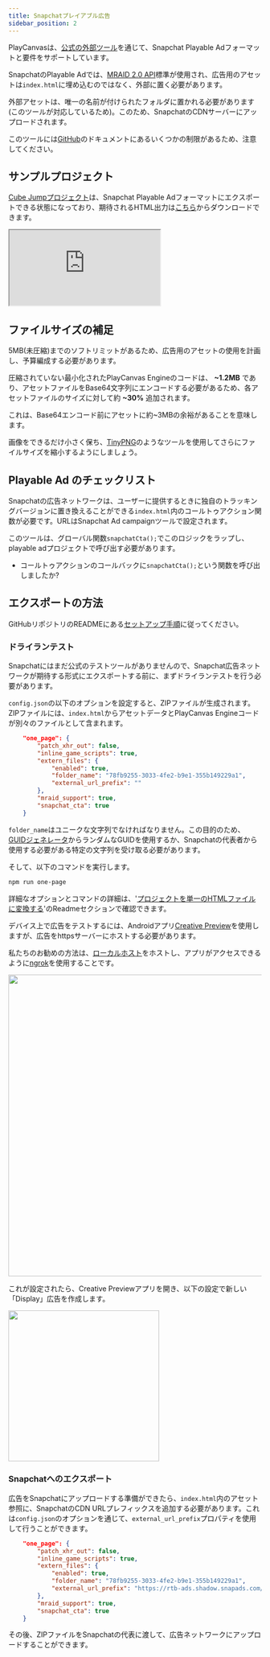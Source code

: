 ```yaml
---
title: Snapchatプレイアブル広告
sidebar_position: 2
---
```


PlayCanvasは、[公式の外部ツール][2]を通じて、Snapchat Playable Adフォーマットと要件をサポートしています。

SnapchatのPlayable Adでは、[MRAID 2.0 API][mraid-api]標準が使用され、広告用のアセットは`index.html`に埋め込むのではなく、外部に置く必要があります。

外部アセットは、唯一の名前が付けられたフォルダに置かれる必要があります(このツールが対応しているため)。このため、SnapchatのCDNサーバーにアップロードされます。

このツールには[GitHub][2]のドキュメントにあるいくつかの制限があるため、注意してください。

## サンプルプロジェクト

[Cube Jumpプロジェクト][5]は、Snapchat Playable Adフォーマットにエクスポートできる状態になっており、期待されるHTML出力は[こちら][6]からダウンロードできます。

<div className="iframe-container">
    <iframe src="https://playcanv.as/e/p/X1nwbUGA/" title="Cube Jump Playable Ad" allow="camera; microphone; xr-spatial-tracking; fullscreen" allowfullscreen></iframe>
</div>

## ファイルサイズの補足

5MB(未圧縮)までのソフトリミットがあるため、広告用のアセットの使用を計画し、予算編成する必要があります。

圧縮されていない最小化されたPlayCanvas Engineのコードは、 **\~1.2MB** であり、アセットファイルをBase64文字列にエンコードする必要があるため、各アセットファイルのサイズに対して約 **\~30%**  追加されます。

これは、Base64エンコード前にアセットに約~3MBの余裕があることを意味します。

画像をできるだけ小さく保ち、[TinyPNG][4]のようなツールを使用してさらにファイルサイズを縮小するようにしましょう。

## Playable Ad のチェックリスト

Snapchatの広告ネットワークは、ユーザーに提供するときに独自のトラッキングバージョンに置き換えることができる`index.html`内のコールトゥアクション関数が必要です。URLはSnapchat Ad campaignツールで設定されます。

このツールは、グローバル関数`snapchatCta();`でこのロジックをラップし、playable adプロジェクトで呼び出す必要があります。

* コールトゥアクションのコールバックに`snapchatCta();`という関数を呼び出しましたか?

## エクスポートの方法

GitHubリポジトリのREADMEにある[セットアップ手順][7]に従ってください。

### ドライランテスト

Snapchatにはまだ公式のテストツールがありませんので、Snapchat広告ネットワークが期待する形式にエクスポートする前に、まずドライランテストを行う必要があります。

`config.json`の以下のオプションを設定すると、ZIPファイルが生成されます。ZIPファイルには、`index.html`からアセットデータとPlayCanvas Engineコードが別々のファイルとして含まれます。

```json
    "one_page": {
        "patch_xhr_out": false,
        "inline_game_scripts": true,
        "extern_files": {
            "enabled": true,
            "folder_name": "78fb9255-3033-4fe2-b9e1-355b149229a1",
            "external_url_prefix": ""
        },
        "mraid_support": true,
        "snapchat_cta": true
    }
```

`folder_name`はユニークな文字列でなければなりません。この目的のため、[GUIDジェネレータ][guid-generator]からランダムなGUIDを使用するか、Snapchatの代表者から使用する必要がある特定の文字列を受け取る必要があります。

そして、以下のコマンドを実行します。

```sh
npm run one-page
```

詳細なオプションとコマンドの詳細は、'[プロジェクトを単一のHTMLファイルに変換する][2]'のReadmeセクションで確認できます。

デバイス上で広告をテストするには、Androidアプリ[Creative Preview][creative-preview]を使用しますが、広告をhttpsサーバーにホストする必要があります。

私たちのお勧めの方法は、[ローカルホスト][host-locally]をホストし、アプリがアクセスできるように[ngrok][ngrok]を使用することです。

<img loading="lazy" src="/img/user-manual/publishing/playable-ads/snapchat-playable-ads/ngrok.png" width="600" />

これが設定されたら、Creative Previewアプリを開き、以下の設定で新しい「Display」広告を作成します。

<img loading="lazy" src="/img/user-manual/publishing/playable-ads/snapchat-playable-ads/creative-preview.png" width="300" />

### Snapchatへのエクスポート

広告をSnapchatにアップロードする準備ができたら、`index.html`内のアセット参照に、SnapchatのCDN URLプレフィックスを追加する必要があります。これは`config.json`のオプションを通じて、`external_url_prefix`プロパティを使用して行うことができます。

```json
    "one_page": {
        "patch_xhr_out": false,
        "inline_game_scripts": true,
        "extern_files": {
            "enabled": true,
            "folder_name": "78fb9255-3033-4fe2-b9e1-355b149229a1",
            "external_url_prefix": "https://rtb-ads.shadow.snapads.com/html5"
        },
        "mraid_support": true,
        "snapchat_cta": true
    }
```

その後、ZIPファイルをSnapchatの代表に渡して、広告ネットワークにアップロードすることができます。

[2]: https://github.com/playcanvas/playcanvas-rest-api-tools#converting-a-project-into-a-single-html-file
[4]: https://tinypng.com/
[5]: https://playcanvas.com/project/796932/overview/cube-jump-snapchat-ad
[6]: pathname:///downloads/sc-playable-ad-cube-jump.zip
[7]: https://github.com/playcanvas/playcanvas-rest-api-tools#setup
[mraid-api]: https://www.iab.com/guidelines/mraid/
[guid-generator]: https://www.guidgenerator.com/
[creative-preview]: https://play.google.com/store/apps/details?id=com.google.android.apps.audition&hl=en_GB&gl=US
[host-locally]: /user-manual/publishing/web/self-hosting/#running-a-downloaded-build
[ngrok]: https://ngrok.com/
